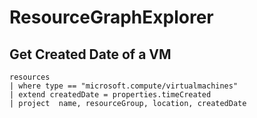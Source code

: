 # ResourceGraphExplorer

## Get Created Date of a VM
~~~~~
resources
| where type == "microsoft.compute/virtualmachines"
| extend createdDate = properties.timeCreated
| project  name, resourceGroup, location, createdDate
~~~~~
